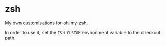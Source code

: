 # zsh

My own customisations for [oh-my-zsh][omz].

In order to use it, set the `ZSH_CUSTOM` environment variable
to the checkout path.

[omz]: https://github.com/ohmyzsh/ohmyzsh

